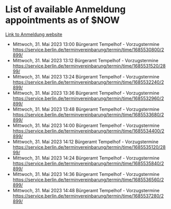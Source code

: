 # List of available Anmeldung appointments as of $NOW
[Link to Anmeldung website](https://service.berlin.de/terminvereinbarung/termin/tag.php?termin=1&anliegen[]=120686&dienstleisterlist=122210,122217,327316,122219,327312,122227,327314,122231,327346,122243,327348,122254,122252,329742,122260,329745,122262,329748,122271,327278,122273,327274,122277,327276,330436,122280,327294,122282,327290,122284,327292,122291,327270,122285,327266,122286,327264,122296,327268,150230,329760,122297,327286,122294,327284,122312,329763,122314,329775,122304,327330,122311,327334,122309,327332,317869,122281,327352,122279,329772,122283,122276,327324,122274,327326,122267,329766,122246,327318,122251,327320,122257,327322,122208,327298,122226,327300&herkunft=http%3A%2F%2Fservice.berlin.de%2Fdienstleistung%2F120686%2F)
- Mittwoch, 31. Mai 2023 13:00 Bürgeramt Tempelhof - Vorzugstermine https://service.berlin.de/terminvereinbarung/termin/time/1685530800/2899/
- Mittwoch, 31. Mai 2023 13:12 Bürgeramt Tempelhof - Vorzugstermine https://service.berlin.de/terminvereinbarung/termin/time/1685531520/2899/
- Mittwoch, 31. Mai 2023 13:24 Bürgeramt Tempelhof - Vorzugstermine https://service.berlin.de/terminvereinbarung/termin/time/1685532240/2899/
- Mittwoch, 31. Mai 2023 13:36 Bürgeramt Tempelhof - Vorzugstermine https://service.berlin.de/terminvereinbarung/termin/time/1685532960/2899/
- Mittwoch, 31. Mai 2023 13:48 Bürgeramt Tempelhof - Vorzugstermine https://service.berlin.de/terminvereinbarung/termin/time/1685533680/2899/
- Mittwoch, 31. Mai 2023 14:00 Bürgeramt Tempelhof - Vorzugstermine https://service.berlin.de/terminvereinbarung/termin/time/1685534400/2899/
- Mittwoch, 31. Mai 2023 14:12 Bürgeramt Tempelhof - Vorzugstermine https://service.berlin.de/terminvereinbarung/termin/time/1685535120/2899/
- Mittwoch, 31. Mai 2023 14:24 Bürgeramt Tempelhof - Vorzugstermine https://service.berlin.de/terminvereinbarung/termin/time/1685535840/2899/
- Mittwoch, 31. Mai 2023 14:36 Bürgeramt Tempelhof - Vorzugstermine https://service.berlin.de/terminvereinbarung/termin/time/1685536560/2899/
- Mittwoch, 31. Mai 2023 14:48 Bürgeramt Tempelhof - Vorzugstermine https://service.berlin.de/terminvereinbarung/termin/time/1685537280/2899/
